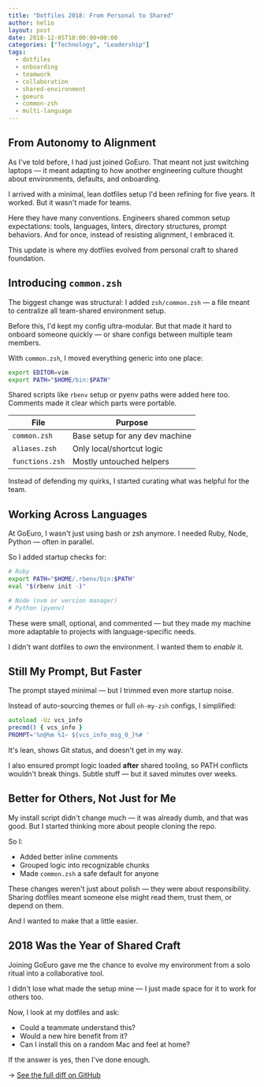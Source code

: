 ```yaml
---
title: "Dotfiles 2018: From Personal to Shared"
author: helio
layout: post
date: 2018-12-05T10:00:00+00:00
categories: ["Technology", "Leadership"]
tags:
  - dotfiles
  - onboarding
  - teamwork
  - collaboration
  - shared-environment
  - goeuro
  - common-zsh
  - multi-language
---
```


## From Autonomy to Alignment

As I've told before, I had just joined GoEuro. That meant not just switching laptops — it meant adapting to how another engineering culture thought about environments, defaults, and onboarding.

I arrived with a minimal, lean dotfiles setup I'd been refining for five years. It worked. But it wasn't made for teams.

Here they have many conventions. Engineers shared common setup expectations: tools, languages, linters, directory structures, prompt behaviors. And for once, instead of resisting alignment, I embraced it.

This update is where my dotfiles evolved from personal craft to shared foundation.

## Introducing `common.zsh`

The biggest change was structural: I added `zsh/common.zsh` — a file meant to centralize all team-shared environment setup.

Before this, I'd kept my config ultra-modular. But that made it hard to onboard someone quickly — or share configs between multiple team members.

With `common.zsh`, I moved everything generic into one place:

```zsh
export EDITOR=vim
export PATH="$HOME/bin:$PATH"
```

Shared scripts like `rbenv` setup or pyenv paths were added here too. Comments made it clear which parts were portable.

| File            | Purpose                        |
| --------------- | ------------------------------ |
| `common.zsh`    | Base setup for any dev machine |
| `aliases.zsh`   | Only local/shortcut logic      |
| `functions.zsh` | Mostly untouched helpers       |

Instead of defending my quirks, I started curating what was helpful for the team.

## Working Across Languages

At GoEuro, I wasn't just using bash or zsh anymore. I needed Ruby, Node, Python — often in parallel.

So I added startup checks for:

```zsh
# Ruby
export PATH="$HOME/.rbenv/bin:$PATH"
eval "$(rbenv init -)"

# Node (nvm or version manager)
# Python (pyenv)
```

These were small, optional, and commented — but they made my machine more adaptable to projects with language-specific needs.

I didn't want dotfiles to _own_ the environment. I wanted them to _enable_ it.

## Still My Prompt, But Faster

The prompt stayed minimal — but I trimmed even more startup noise.

Instead of auto-sourcing themes or full `oh-my-zsh` configs, I simplified:

```zsh
autoload -Uz vcs_info
precmd() { vcs_info }
PROMPT='%n@%m %1~ ${vcs_info_msg_0_}%# '
```

It's lean, shows Git status, and doesn't get in my way.

I also ensured prompt logic loaded **after** shared tooling, so PATH conflicts wouldn't break things. Subtle stuff — but it saved minutes over weeks.

## Better for Others, Not Just for Me

My install script didn't change much — it was already dumb, and that was good. But I started thinking more about people cloning the repo.

So I:

- Added better inline comments
- Grouped logic into recognizable chunks
- Made `common.zsh` a safe default for anyone

These changes weren't just about polish — they were about responsibility. Sharing dotfiles meant someone else might read them, trust them, or depend on them.

And I wanted to make that a little easier.

## 2018 Was the Year of Shared Craft

Joining GoEuro gave me the chance to evolve my environment from a solo ritual into a collaborative tool.

I didn't lose what made the setup mine — I just made space for it to work for others too.

Now, I look at my dotfiles and ask:

- Could a teammate understand this?
- Would a new hire benefit from it?
- Can I install this on a random Mac and feel at home?

If the answer is yes, then I've done enough.

→ [See the full diff on GitHub](https://github.com/helmedeiros/dotfiles/compare/5f3b4f4f5377e2354d0bc2d674d9a414e6bd3c58...8303f8a805e3713e44298b4b976d24cea964f4c8)
